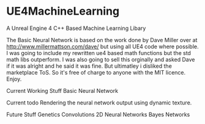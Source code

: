# UE4MachineLearning
A Unreal Engine 4 C++ Based Machine Learning Libary

The Basic Neural Network is based on the work done by Dave Miller over at http://www.millermattson.com/dave/ but using all UE4 code where possible. I was going to include my rewritten ue4 based math functions but the std math libs outperform. I was also going to sell this orginally and asked Dave if it was alright and he said it was fine. But ultimatley i disliked the marketplace ToS. So it's free of charge to anyone with the MIT licence. Enjoy.

Current Working Stuff
Basic Neural Network

Current todo
Rendering the neural network output using dynamic texture.

Future Stuff
Genetics
Convolutions
2D Neural Networks
Bayes Networks
